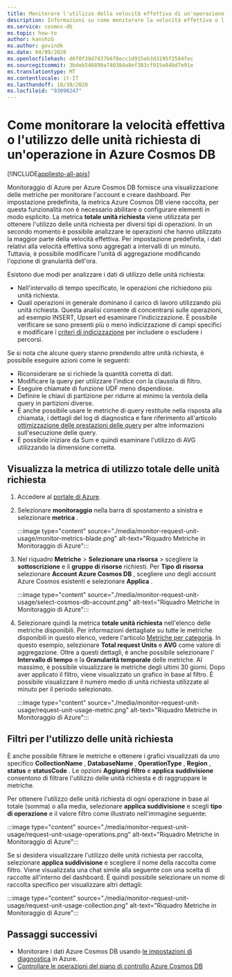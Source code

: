 ```yaml
---
title: Monitorare l'utilizzo della velocità effettiva di un'operazione in Azure Cosmos DB
description: Informazioni su come monitorare la velocità effettiva o l'utilizzo delle unità richiesta di un'operazione in Azure Cosmos DB. I proprietari di un account Azure Cosmos DB possono comprendere quali operazioni stanno prendendo altre unità richiesta.
ms.service: cosmos-db
ms.topic: how-to
author: kanshiG
ms.author: govindk
ms.date: 04/09/2020
ms.openlocfilehash: d6f0f30d7437b6f8ecc1d915eb3d3195f2504fec
ms.sourcegitcommit: 3bdeb546890a740384a8ef383cf915e84bd7e91e
ms.translationtype: MT
ms.contentlocale: it-IT
ms.lasthandoff: 10/30/2020
ms.locfileid: "93098247"
---
```

# <a name="how-to-monitor-throughput-or-request-unit-usage-of-an-operation-in-azure-cosmos-db"></a>Come monitorare la velocità effettiva o l'utilizzo delle unità richiesta di un'operazione in Azure Cosmos DB
[!INCLUDE[appliesto-all-apis](includes/appliesto-all-apis.md)]

Monitoraggio di Azure per Azure Cosmos DB fornisce una visualizzazione delle metriche per monitorare l'account e creare dashboard. Per impostazione predefinita, la metrica Azure Cosmos DB viene raccolta, per questa funzionalità non è necessario abilitare o configurare elementi in modo esplicito. La metrica **totale unità richiesta** viene utilizzata per ottenere l'utilizzo delle unità richiesta per diversi tipi di operazioni. In un secondo momento è possibile analizzare le operazioni che hanno utilizzato la maggior parte della velocità effettiva. Per impostazione predefinita, i dati relativi alla velocità effettiva sono aggregati a intervalli di un minuto. Tuttavia, è possibile modificare l'unità di aggregazione modificando l'opzione di granularità dell'ora.

Esistono due modi per analizzare i dati di utilizzo delle unità richiesta:

* Nell'intervallo di tempo specificato, le operazioni che richiedono più unità richiesta.
* Quali operazioni in generale dominano il carico di lavoro utilizzando più unità richiesta.
Questa analisi consente di concentrarsi sulle operazioni, ad esempio INSERT, Upsert ed esaminare l'indicizzazione. È possibile verificare se sono presenti più o meno indicizzazione di campi specifici e modificare i [criteri di indicizzazione](index-policy.md#include-exclude-paths) per includere o escludere i percorsi.

Se si nota che alcune query stanno prendendo altre unità richiesta, è possibile eseguire azioni come le seguenti:

* Riconsiderare se si richiede la quantità corretta di dati.
* Modificare la query per utilizzare l'indice con la clausola di filtro.
* Eseguire chiamate di funzione UDF meno dispendiose.
* Definire le chiavi di partizione per ridurre al minimo la ventola della query in partizioni diverse.
* È anche possibile usare le metriche di query restituite nella risposta alla chiamata, i dettagli del log di diagnostica e fare riferimento all'articolo [ottimizzazione delle prestazioni delle query](sql-api-query-metrics.md) per altre informazioni sull'esecuzione delle query.
* È possibile iniziare da Sum e quindi esaminare l'utilizzo di AVG utilizzando la dimensione corretta.

## <a name="view-the-total-request-unit-usage-metric"></a>Visualizza la metrica di utilizzo totale delle unità richiesta

1. Accedere al [portale di Azure](https://portal.azure.com/).

1. Selezionare **monitoraggio** nella barra di spostamento a sinistra e selezionare **metrica** .

   :::image type="content" source="./media/monitor-request-unit-usage/monitor-metrics-blade.png" alt-text="Riquadro Metriche in Monitoraggio di Azure":::

1. Nel riquadro **Metriche** > **Selezionare una risorsa** > scegliere la **sottoscrizione** e il **gruppo di risorse** richiesti. Per **Tipo di risorsa** selezionare **Account Azure Cosmos DB** , scegliere uno degli account Azure Cosmos esistenti e selezionare **Applica** .

   :::image type="content" source="./media/monitor-request-unit-usage/select-cosmos-db-account.png" alt-text="Riquadro Metriche in Monitoraggio di Azure":::

1. Selezionare quindi la metrica **totale unità richiesta** nell'elenco delle metriche disponibili. Per informazioni dettagliate su tutte le metriche disponibili in questo elenco, vedere l'articolo [Metriche per categoria](monitor-cosmos-db-reference.md). In questo esempio, selezionare **Total request Units** e **AVG** come valore di aggregazione. Oltre a questi dettagli, è anche possibile selezionare l' **Intervallo di tempo** e la **Granularità temporale** delle metriche. Al massimo, è possibile visualizzare le metriche degli ultimi 30 giorni.  Dopo aver applicato il filtro, viene visualizzato un grafico in base al filtro. È possibile visualizzare il numero medio di unità richiesta utilizzate al minuto per il periodo selezionato.  

   :::image type="content" source="./media/monitor-request-unit-usage/request-unit-usage-metric.png" alt-text="Riquadro Metriche in Monitoraggio di Azure":::

## <a name="filters-for-request-unit-usage"></a>Filtri per l'utilizzo delle unità richiesta

È anche possibile filtrare le metriche e ottenere i grafici visualizzati da uno specifico **CollectionName** , **DatabaseName** , **OperationType** , **Region** , **status** e **statusCode** . Le opzioni **Aggiungi filtro** e **applica suddivisione** consentono di filtrare l'utilizzo delle unità richiesta e di raggruppare le metriche.

Per ottenere l'utilizzo delle unità richiesta di ogni operazione in base al totale (somma) o alla media, selezionare **applica suddivisione** e scegli **tipo di operazione** e il valore filtro come illustrato nell'immagine seguente:

   :::image type="content" source="./media/monitor-request-unit-usage/request-unit-usage-operations.png" alt-text="Riquadro Metriche in Monitoraggio di Azure":::

Se si desidera visualizzare l'utilizzo delle unità richiesta per raccolta, selezionare **applica suddivisione** e scegliere il nome della raccolta come filtro. Viene visualizzata una chat simile alla seguente con una scelta di raccolte all'interno del dashboard. È quindi possibile selezionare un nome di raccolta specifico per visualizzare altri dettagli:

   :::image type="content" source="./media/monitor-request-unit-usage/request-unit-usage-collection.png" alt-text="Riquadro Metriche in Monitoraggio di Azure":::

## <a name="next-steps"></a>Passaggi successivi

* Monitorare i dati Azure Cosmos DB usando [le impostazioni di diagnostica](cosmosdb-monitor-resource-logs.md) in Azure.
* [Controllare le operazioni del piano di controllo Azure Cosmos DB](audit-control-plane-logs.md)
